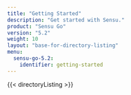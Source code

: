 ```yaml
---
title: "Getting Started"
description: "Get started with Sensu."
product: "Sensu Go"
version: "5.2"
weight: 10
layout: "base-for-directory-listing"
menu:
  sensu-go-5.2:
    identifier: getting-started
---
```


{{< directoryListing >}}
